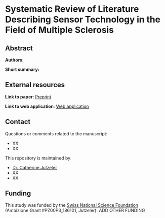 # Systematic Review of Literature Describing Sensor Technology in the Field of Multiple Sclerosis

## Abstract

**Authors**: 

**Short summary:**


## External resources

**Link to paper**: [Preprint](www.google.com)

**Link to web application**: [Web application](www.google.com)


## Contact
Questions or comments related to the manuscript:
* XX
* XX

This repository is maintained by:
* [Dr. Catherine Jutzeler](https://github.com/jutzca)
* XX
* XX

## Funding

This study was funded by the [Swiss National Science Foundation](http://www.snf.ch/en/Pages/default.aspx) (Ambizione Grant #PZ00P3_186101, Jutzeler). ADD OTHER FUNDING
